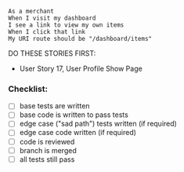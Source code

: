 ```
As a merchant
When I visit my dashboard
I see a link to view my own items
When I click that link
My URI route should be "/dashboard/items"
```

DO THESE STORIES FIRST:
- User Story 17, User Profile Show Page

### Checklist:

- [ ] base tests are written
- [ ] base code is written to pass tests
- [ ] edge case ("sad path") tests written (if required)
- [ ] edge case code written (if required)
- [ ] code is reviewed
- [ ] branch is merged
- [ ] all tests still pass
